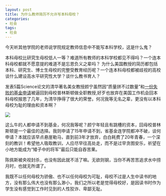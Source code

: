 ```yaml
---
layout: post
title: 为什么教师简历不允许写本科母校？
categories:
- 社会
tags:
- 社会
---
```

今天听其他学院的老师说学院规定教师信息中不能写本科学校，这是什么鬼？
<!--more-->
本科母校比研究生母校低人一等？难道所有教师的本科学校都见不得吗？一个连本科母校都就不愿意提的难道不是忘恩负义之辈吗？ 为什么美国教授的简历都包括本科、研究生、博士生母校的完整受教育经历呢？一个连本科母校都被歧视的高校谈什么建设高水平研究性大学？谈什么教书育人？

发表5篇Science论文的清华著名美女教授颜宁虽然因“质量拼不过数量”和[一份失败的基金申请](http://blog.sciencenet.cn/home.php?mod=space&uid=65865&do=blog&id=824367)被逼回到母校普林斯顿做全职教授,好歹也放弃在美国工作机会回本科母校报恩了几年，为清华挣得了很大的荣誉。何况我等无名之辈，更没有以本科母校为耻的理由和资本啊？

![](http://blog.hwdong.com/images/yanning.jpg)

这么牛的人都申请不到基金，何况我等呢？颜宁年轻且有跳槽的资本，回母校普林斯顿是一个最佳的选择。我则申请了15年申请不到，省基金连学院都冲不破，谈何申请？本就应该早点悬崖勒马，直到前3年才放弃，白白耗费了20年青春，一个深刻的教训！希望他人吸取教训，人应尽早往高处走，而不是过早贪图安乐，祈望在小地方能成为“矮子中的将军”最后只能自吞苦果。

陈佩斯被央视封杀，也没有因此就不活了嘛。无欲则钢，当你不再苦苦追求水中捞月时，也就无所谓了。

我既不以任何母校为骄傲、也不以任何母校为可耻，母校不过是人生中读书的地方，没有那么伟大也没有那么渺小，我们之所以老是觉得母校好，是因读书时作为学生没有感觉到工作时见到的人性狡诈、卑鄙无耻。
